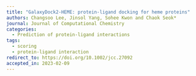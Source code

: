 ```yaml
---
title: "GalaxyDock2-HEME: protein-ligand docking for heme proteins"
authors: Changsoo Lee, Jinsol Yang, Sohee Kwon and Chaok Seok*
journal: Journal of Computational Chemistry
categories:
  - Prediction of protein-ligand interactions
tags:
  - scoring
  - protein-ligand interaction
redirect_to: https://doi.org/10.1002/jcc.27092
accepted_in: 2023-02-09
---
```

